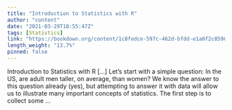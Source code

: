 ```yaml
---
title: "Introduction to Statistics with R"
author: "content"
date: "2021-03-29T18:55:47Z"
tags: [Statistics]
link: "https://bookdown.org/content/1c8fedce-597c-462d-bfdd-e1a0f2c8596d/"
length_weight: "13.7%"
pinned: false
---
```


Introduction to Statistics with R [...] Let’s start with a simple question: In the US, are adult men taller, on average, than women? We know the answer to this question already (yes), but attempting to answer it with data will allow us to illustrate many important concepts of statistics. The first step is to collect some ...
